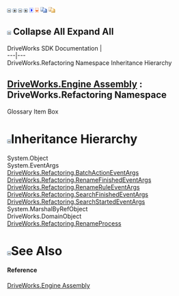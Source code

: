 ![](dotnetimages/collapse.gif) ![](dotnetimages/expand.gif) ![](dotnetimages/collapse.gif) ![](dotnetimages/expand.gif) ![](dotnetimages/drpdown.gif) ![](dotnetimages/drpdown_orange.gif) ![](dotnetimages/copycode.gif) ![](dotnetimages/copycodeHighlight.gif)

![](dotnetimages/collapse.gif) Collapse All Expand All  
---  
DriveWorks SDK Documentation  |   
---|---  
DriveWorks.Refactoring Namespace Inheritance Hierarchy   
  
[DriveWorks.Engine Assembly](topic2156.md) : DriveWorks.Refactoring Namespace  
---  
  
Glossary Item Box

# ![](dotnetimages/collapse.gif)Inheritance Hierarchy

System.Object  
System.EventArgs  
[DriveWorks.Refactoring.BatchActionEventArgs](topic10269.md)  
[DriveWorks.Refactoring.RenameFinishedEventArgs](topic10277.md)  
[DriveWorks.Refactoring.RenameRuleEventArgs](topic10306.md)  
[DriveWorks.Refactoring.SearchFinishedEventArgs](topic10317.md)  
[DriveWorks.Refactoring.SearchStartedEventArgs](topic10326.md)  
System.MarshalByRefObject  
DriveWorks.DomainObject  
[DriveWorks.Refactoring.RenameProcess](topic10287.md)  


# ![](dotnetimages/collapse.gif)See Also

#### Reference

[DriveWorks.Engine Assembly](topic2156.md)


